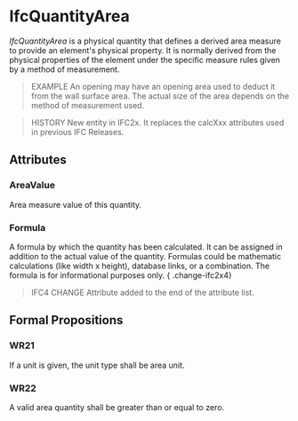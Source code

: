 # IfcQuantityArea

_IfcQuantityArea_ is a physical quantity that defines a derived area measure to provide an element's physical property. It is normally derived from the physical properties of the element under the specific measure rules given by a method of measurement.<!-- end of definition -->

> EXAMPLE An opening may have an opening area used to deduct it from the wall surface area. The actual size of the area depends on the method of measurement used.

> HISTORY New entity in IFC2x. It replaces the calcXxx attributes used in previous IFC Releases.

## Attributes

### AreaValue
Area measure value of this quantity.

### Formula
A formula by which the quantity has been calculated. It can be assigned in addition to the actual value of the quantity. Formulas could be mathematic calculations (like width x height), database links, or a combination. The formula is for informational purposes only.
{ .change-ifc2x4}
> IFC4 CHANGE Attribute added to the end of the attribute list.

## Formal Propositions

### WR21
If a unit is given, the unit type shall be area unit.

### WR22
A valid area quantity shall be greater than or equal to zero.
